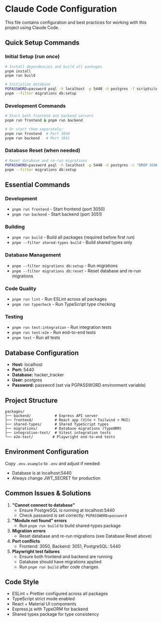 # Claude Code Configuration

This file contains configuration and best practices for working with this project using Claude Code.

## Quick Setup Commands

### Initial Setup (run once)
```bash
# Install dependencies and build all packages
pnpm install
pnpm run build

# Initialize database
PGPASSWORD=password psql -h localhost -p 5440 -U postgres -f scripts/init-db.sql
pnpm --filter migrations db:setup
```

### Development Commands
```bash
# Start both frontend and backend servers
pnpm run frontend & pnpm run backend

# Or start them separately:
pnpm run frontend  # Port 3050
pnpm run backend   # Port 3051
```

### Database Reset (when needed)
```bash
# Reset database and re-run migrations
PGPASSWORD=password psql -h localhost -p 5440 -U postgres -c "DROP SCHEMA IF EXISTS public CASCADE; CREATE SCHEMA public;"
pnpm --filter migrations db:setup
```

## Essential Commands

### Development

- `pnpm run frontend` - Start frontend (port 3050)
- `pnpm run backend` - Start backend (port 3051)

### Building

- `pnpm run build` - Build all packages (required before first run)
- `pnpm --filter shared-types build` - Build shared types only

### Database Management

- `pnpm --filter migrations db:setup` - Run migrations
- `pnpm --filter migrations db:reset` - Reset database and re-run migrations

### Code Quality

- `pnpm run lint` - Run ESLint across all packages
- `pnpm run typecheck` - Run TypeScript type checking

### Testing

- `pnpm run test:integration` - Run integration tests
- `pnpm run test:e2e` - Run end-to-end tests
- `pnpm test` - Run all tests

## Database Configuration

- **Host:** localhost
- **Port:** 5440
- **Database:** hacker_tracker
- **User:** postgres
- **Password:** password (set via PGPASSWORD environment variable)

## Project Structure

```
packages/
├── backend/           # Express API server
├── frontend/          # React app (Vite + Tailwind + MUI)
├── shared-types/      # Shared TypeScript types
├── migrations/        # Database migrations (TypeORM)
├── integration-test/  # Vitest integration tests
└── e2e-test/         # Playwright end-to-end tests
```

## Environment Configuration

Copy `.env.example` to `.env` and adjust if needed:
- Database is at localhost:5440
- Always change JWT_SECRET for production

## Common Issues & Solutions

1. **"Cannot connect to database"**
   - Ensure PostgreSQL is running at localhost:5440
   - Check password is set correctly: `PGPASSWORD=password`
2. **"Module not found" errors**
   - Run `pnpm run build` to build shared-types package
3. **Migration errors**
   - Reset database and re-run migrations (see Database Reset above)
4. **Port conflicts**
   - Frontend: 3050, Backend: 3051, PostgreSQL: 5440
5. **Playwright test failures**
   - Ensure both frontend and backend are running
   - Database should have migrations applied
   - Run `pnpm run build` after code changes

## Code Style

- ESLint + Prettier configured across all packages
- TypeScript strict mode enabled
- React + Material UI components
- Express.js with TypeORM for backend
- Shared types package for type consistency
